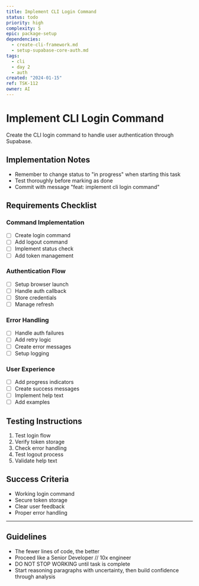 ```yaml
---
title: Implement CLI Login Command
status: todo
priority: high
complexity: S
epic: package-setup
dependencies:
  - create-cli-framework.md
  - setup-supabase-core-auth.md
tags:
  - cli
  - day 2
  - auth
created: "2024-01-15"
ref: TSK-112
owner: AI
---
```


# Implement CLI Login Command

Create the CLI login command to handle user authentication through Supabase.

## Implementation Notes

- Remember to change status to "in progress" when starting this task
- Test thoroughly before marking as done
- Commit with message "feat: implement cli login command"

## Requirements Checklist

### Command Implementation

- [ ] Create login command
- [ ] Add logout command
- [ ] Implement status check
- [ ] Add token management

### Authentication Flow

- [ ] Setup browser launch
- [ ] Handle auth callback
- [ ] Store credentials
- [ ] Manage refresh

### Error Handling

- [ ] Handle auth failures
- [ ] Add retry logic
- [ ] Create error messages
- [ ] Setup logging

### User Experience

- [ ] Add progress indicators
- [ ] Create success messages
- [ ] Implement help text
- [ ] Add examples

## Testing Instructions

1. Test login flow
2. Verify token storage
3. Check error handling
4. Test logout process
5. Validate help text

## Success Criteria

- Working login command
- Secure token storage
- Clear user feedback
- Proper error handling

---

## Guidelines

- The fewer lines of code, the better
- Proceed like a Senior Developer // 10x engineer
- DO NOT STOP WORKING until task is complete
- Start reasoning paragraphs with uncertainty, then build confidence through analysis
